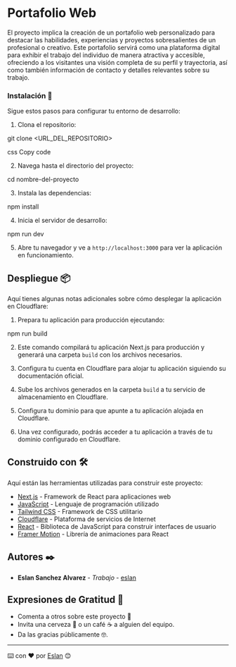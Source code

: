 # Portafolio Web

El proyecto implica la creación de un portafolio web personalizado para destacar las habilidades, experiencias y proyectos sobresalientes de un profesional o creativo. Este portafolio servirá como una plataforma digital para exhibir el trabajo del individuo de manera atractiva y accesible, ofreciendo a los visitantes una visión completa de su perfil y trayectoria, así como también información de contacto y detalles relevantes sobre su trabajo.

### Instalación 🔧

Sigue estos pasos para configurar tu entorno de desarrollo:

1. Clona el repositorio:

git clone <URL_DEL_REPOSITORIO>

css
Copy code

2. Navega hasta el directorio del proyecto:

cd nombre-del-proyecto

3. Instala las dependencias:

npm install

4. Inicia el servidor de desarrollo:

npm run dev

5. Abre tu navegador y ve a `http://localhost:3000` para ver la aplicación en funcionamiento.


## Despliegue 📦

Aquí tienes algunas notas adicionales sobre cómo desplegar la aplicación en Cloudflare:

1. Prepara tu aplicación para producción ejecutando:

npm run build

2. Este comando compilará tu aplicación Next.js para producción y generará una carpeta `build` con los archivos necesarios.

3. Configura tu cuenta en Cloudflare para alojar tu aplicación siguiendo su documentación oficial.

4. Sube los archivos generados en la carpeta `build` a tu servicio de almacenamiento en Cloudflare.

5. Configura tu dominio para que apunte a tu aplicación alojada en Cloudflare.

6. Una vez configurado, podrás acceder a tu aplicación a través de tu dominio configurado en Cloudflare.

## Construido con 🛠️

Aquí están las herramientas utilizadas para construir este proyecto:

* [Next.js](https://nextjs.org/) - Framework de React para aplicaciones web
* [JavaScript](https://developer.mozilla.org/en-US/docs/Web/JavaScript) - Lenguaje de programación utilizado
* [Tailwind CSS](https://tailwindcss.com/) - Framework de CSS utilitario
* [Cloudflare](https://www.cloudflare.com/) - Plataforma de servicios de Internet
* [React](https://reactjs.org/) - Biblioteca de JavaScript para construir interfaces de usuario
* [Framer Motion](https://www.framer.com/motion/) - Librería de animaciones para React

## Autores ✒️

* **Eslan Sanchez Alvarez** - *Trabajo* - [eslan](https://eslan.pages.dev/)


## Expresiones de Gratitud 🎁

* Comenta a otros sobre este proyecto 📢
* Invita una cerveza 🍺 o un café ☕ a alguien del equipo. 
* Da las gracias públicamente 🤓.


---
⌨️ con ❤️ por [Eslan](https://github.com/eslansa) 😊
